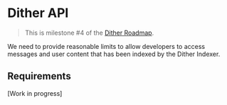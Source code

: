 # Dither API

> This is milestone #4 of the [Dither Roadmap](./roadmap.md).

We need to provide reasonable limits to allow developers to access messages and user content that has been indexed by the Dither Indexer.

## Requirements

[Work in progress]
